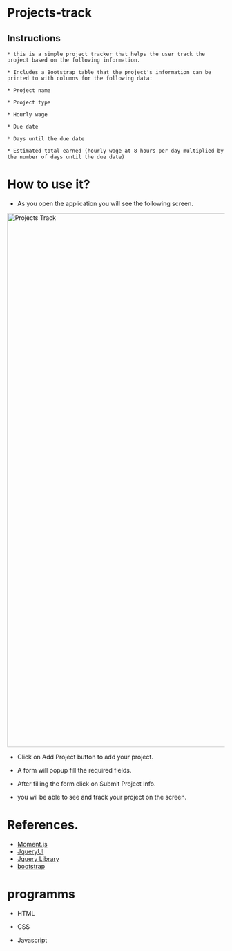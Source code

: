 # Projects-track

## Instructions

    * this is a simple project tracker that helps the user track the project based on the following information.

    * Includes a Bootstrap table that the project's information can be printed to with columns for the following data:

    * Project name

    * Project type

    * Hourly wage

    * Due date

    * Days until the due date

    * Estimated total earned (hourly wage at 8 hours per day multiplied by the number of days until the due date)

# How to use it?

  * As you open the application you will see the following screen.

  <img width="1235" alt="Projects Track" src="https://user-images.githubusercontent.com/99248057/168680293-bb9c74ee-5607-4b8f-be7c-40c7fe4f4f34.png">


  * Click on Add Project button to add your project.

  * A form will popup fill the required fields.

  * After filling the form click on Submit Project Info.

  * you wil be able to see and track your project on the screen.


# References.

  * [Moment.js](https://momentjs.com/)
  * [JqueryUI](https://jqueryui.com/)
  * [Jquery Library](https://jquery.com/)
  * [bootstrap](https://getbootstrap.com/)


# programms

  * HTML

  * CSS

  * Javascript

